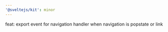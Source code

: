 ```yaml
---
'@sveltejs/kit': minor
---
```


feat: export event for navigation handler when navigation is popstate or link
